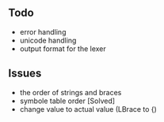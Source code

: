 ## Todo
 - error handling
 - unicode handling 
 - output format for the lexer 





## Issues 
 - the order of strings and braces 
 - symbole table order [Solved]
 - change value to actual value (LBrace to {)
